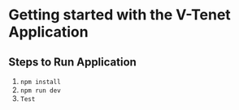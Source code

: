 # Getting started with the V-Tenet Application

## Steps to Run Application

1. `npm install`
2. `npm run dev`
3. `Test`
